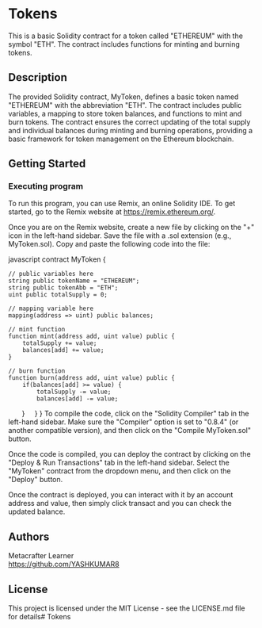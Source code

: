 # Tokens

This is a basic Solidity contract for a token called "ETHEREUM" with the symbol "ETH". The contract includes functions for minting and burning tokens. 
## Description
The provided Solidity contract, MyToken, defines a basic token named "ETHEREUM" with the abbreviation "ETH". The contract includes public variables, a mapping to store token balances, and functions to mint and burn tokens.
The contract ensures the correct updating of the total supply and individual balances during minting and burning operations, providing a basic framework for token management on the Ethereum blockchain.

## Getting Started

### Executing program

To run this program, you can use Remix, an online Solidity IDE. To get started, go to the Remix website at https://remix.ethereum.org/.

Once you are on the Remix website, create a new file by clicking on the "+" icon in the left-hand sidebar. Save the file with a .sol extension (e.g., MyToken.sol). Copy and paste the following code into the file:

javascript
contract MyToken {

    // public variables here
    string public tokenName = "ETHEREUM";
    string public tokenAbb = "ETH";
    uint public totalSupply = 0;

    // mapping variable here
    mapping(address => uint) public balances;

    // mint function
    function mint(address add, uint value) public {
        totalSupply += value;
        balances[add] += value;
    }

    // burn function
    function burn(address add, uint value) public {
        if(balances[add] >= value) {
            totalSupply -= value;
            balances[add] -= value;
        }
    }
}
To compile the code, click on the "Solidity Compiler" tab in the left-hand sidebar. Make sure the "Compiler" option is set to "0.8.4" (or another compatible version), and then click on the "Compile MyToken.sol" button.

Once the code is compiled, you can deploy the contract by clicking on the "Deploy & Run Transactions" tab in the left-hand sidebar. Select the "MyToken" contract from the dropdown menu, and then click on the "Deploy" button.

Once the contract is deployed, you can interact with it by an account address and value, then simply click transact and you can check the updated balance.
## Authors

Metacrafter Learner  
https://github.com/YASHKUMAR8


## License

This project is licensed under the MIT License - see the LICENSE.md file for details# Tokens
